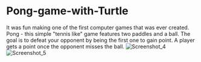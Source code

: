# Pong-game-with-Turtle
It was fun making one of the first computer games that was ever created. Pong - this simple "tennis like" game features two paddles and a ball. The goal is to defeat your opponent by being the first one to gain point. A player gets a point once the opponent misses the ball.
![Screenshot_4](https://user-images.githubusercontent.com/104861164/210170869-c49a8514-a3b7-4a00-a1fa-b2fa7722314c.png)
![Screenshot_5](https://user-images.githubusercontent.com/104861164/210170870-e31232e3-bf8d-48b2-aeb5-66c318da83a0.png)
